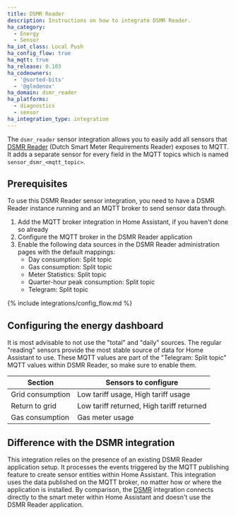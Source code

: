 ```yaml
---
title: DSMR Reader
description: Instructions on how to integrate DSMR Reader.
ha_category:
  - Energy
  - Sensor
ha_iot_class: Local Push
ha_config_flow: true
ha_mqtt: true
ha_release: 0.103
ha_codeowners:
  - '@sorted-bits'
  - '@glodenox'
ha_domain: dsmr_reader
ha_platforms:
  - diagnostics
  - sensor
ha_integration_type: integration
---
```


The `dsmr_reader` sensor integration allows you to easily add all sensors that [DSMR Reader](https://dsmr-reader.readthedocs.io/en/latest/) (Dutch Smart Meter Requirements Reader) exposes to MQTT. It adds a separate sensor for every field in the MQTT topics which is named `sensor_dsmr_<mqtt_topic>`.

## Prerequisites

To use this DSMR Reader sensor integration, you need to have a DSMR Reader instance running and an MQTT broker to send sensor data through.

1. Add the MQTT broker integration in Home Assistant, if you haven't done so already
2. Configure the MQTT broker in the DSMR Reader application
3. Enable the following data sources in the DSMR Reader administration pages with the default mappings:
   - Day consumption: Split topic
   - Gas consumption: Split topic
   - Meter Statistics: Split topic
   - Quarter-hour peak consumption: Split topic
   - Telegram: Split topic

{% include integrations/config_flow.md %}

## Configuring the energy dashboard

It is most advisable to not use the "total" and "daily" sources. The regular "reading" sensors provide the most stable source of data for Home Assistant to use. These MQTT values are part of the "Telegram: Split topic" MQTT values within DSMR Reader, so make sure to enable them.

| Section          | Sensors to configure                        |
| ---------------- | ------------------------------------------- |
| Grid consumption | Low tariff usage, High tariff usage         |
| Return to grid   | Low tariff returned, High tariff returned   |
| Gas consumption  | Gas meter usage                             |

## Difference with the DSMR integration

This integration relies on the presence of an existing DSMR Reader application setup. It processes the events triggered by the MQTT publishing feature to create sensor entities within Home Assistant. This integration uses the data published on the MQTT broker, no matter how or where the application is installed. By comparison, the [DSMR](/integrations/dsmr/) integration connects directly to the smart meter within Home Assistant and doesn't use the DSMR Reader application.
